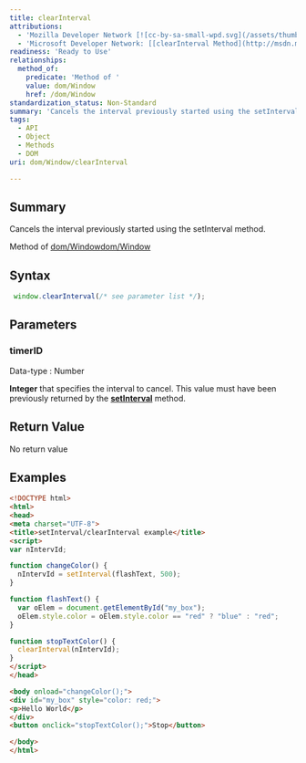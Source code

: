 ```yaml
---
title: clearInterval
attributions:
  - 'Mozilla Developer Network [![cc-by-sa-small-wpd.svg](/assets/thumb/8/8c/cc-by-sa-small-wpd.svg/120px-cc-by-sa-small-wpd.svg.png)](http://creativecommons.org/licenses/by-sa/3.0/us/): [[clearInterval](https://developer.mozilla.org/en-US/docs/Web/API/Window.clearInterval) Article]'
  - 'Microsoft Developer Network: [[clearInterval Method](http://msdn.microsoft.com/en-us/library/ie/ms536353(v=vs.85).aspx) Article]'
readiness: 'Ready to Use'
relationships:
  method_of:
    predicate: 'Method of '
    value: dom/Window
    href: /dom/Window
standardization_status: Non-Standard
summary: 'Cancels the interval previously started using the setInterval method. '
tags:
  - API
  - Object
  - Methods
  - DOM
uri: dom/Window/clearInterval

---
```

## <span>Summary</span>

Cancels the interval previously started using the setInterval method.

Method of [dom/Window](/dom/Window)[dom/Window](/dom/Window)

## <span>Syntax</span>

``` js
 window.clearInterval(/* see parameter list */);
```

## <span>Parameters</span>

### <span>timerID</span>

 Data-type
:   Number

**Integer** that specifies the interval to cancel. This value must have been previously returned by the [**setInterval**](/dom/Window/setInterval) method.

## <span>Return Value</span>

No return value

## <span>Examples</span>

``` html
<!DOCTYPE html>
<html>
<head>
<meta charset="UTF-8">
<title>setInterval/clearInterval example</title>
<script>
var nIntervId;

function changeColor() {
  nIntervId = setInterval(flashText, 500);
}

function flashText() {
  var oElem = document.getElementById("my_box");
  oElem.style.color = oElem.style.color == "red" ? "blue" : "red";
}

function stopTextColor() {
  clearInterval(nIntervId);
}
</script>
</head>

<body onload="changeColor();">
<div id="my_box" style="color: red;">
<p>Hello World</p>
</div>
<button onclick="stopTextColor();">Stop</button>

</body>
</html>
```

